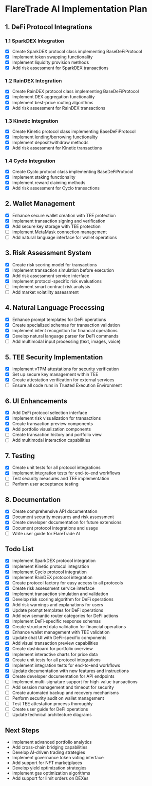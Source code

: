 # FlareTrade AI Implementation Plan

## 1. DeFi Protocol Integrations

### 1.1 SparkDEX Integration
- [x] Create SparkDEX protocol class implementing BaseDeFiProtocol
- [x] Implement token swapping functionality
- [x] Implement liquidity provision methods
- [x] Add risk assessment for SparkDEX transactions

### 1.2 RainDEX Integration
- [x] Create RainDEX protocol class implementing BaseDeFiProtocol
- [x] Implement DEX aggregation functionality
- [x] Implement best-price routing algorithms
- [x] Add risk assessment for RainDEX transactions

### 1.3 Kinetic Integration
- [x] Create Kinetic protocol class implementing BaseDeFiProtocol
- [x] Implement lending/borrowing functionality
- [x] Implement deposit/withdraw methods
- [x] Add risk assessment for Kinetic transactions

### 1.4 Cyclo Integration
- [x] Create Cyclo protocol class implementing BaseDeFiProtocol
- [x] Implement staking functionality
- [x] Implement reward claiming methods
- [x] Add risk assessment for Cyclo transactions

## 2. Wallet Management

- [x] Enhance secure wallet creation with TEE protection
- [x] Implement transaction signing and verification
- [x] Add secure key storage with TEE protection
- [ ] Implement MetaMask connection management
- [ ] Add natural language interface for wallet operations

## 3. Risk Assessment System

- [x] Create risk scoring model for transactions
- [x] Implement transaction simulation before execution
- [x] Add risk assessment service interface
- [x] Implement protocol-specific risk evaluations
- [ ] Implement smart contract risk analysis
- [ ] Add market volatility assessment

## 4. Natural Language Processing

- [x] Enhance prompt templates for DeFi operations
- [x] Create specialized schemas for transaction validation
- [x] Implement intent recognition for financial operations
- [x] Develop natural language parser for DeFi commands
- [ ] Add multimodal input processing (text, images, voice)

## 5. TEE Security Implementation

- [x] Implement vTPM attestations for security verification
- [x] Set up secure key management within TEE
- [x] Create attestation verification for external services
- [ ] Ensure all code runs in Trusted Execution Environment

## 6. UI Enhancements

- [x] Add DeFi protocol selection interface
- [x] Implement risk visualization for transactions
- [x] Create transaction preview components
- [x] Add portfolio visualization components
- [ ] Create transaction history and portfolio view
- [ ] Add multimodal interaction capabilities

## 7. Testing

- [x] Create unit tests for all protocol integrations
- [x] Implement integration tests for end-to-end workflows
- [ ] Test security measures and TEE implementation
- [ ] Perform user acceptance testing

## 8. Documentation

- [x] Create comprehensive API documentation
- [x] Document security measures and risk assessment
- [x] Create developer documentation for future extensions
- [x] Document protocol integrations and usage
- [ ] Write user guide for FlareTrade AI

## Todo List

- [x] Implement SparkDEX protocol integration
- [x] Implement Kinetic protocol integration 
- [x] Implement Cyclo protocol integration
- [x] Implement RainDEX protocol integration
- [x] Create protocol factory for easy access to all protocols
- [x] Create risk assessment service interface
- [x] Implement transaction simulation and validation
- [x] Develop risk scoring algorithm for DeFi operations
- [x] Add risk warnings and explanations for users
- [x] Update prompt templates for DeFi operations
- [x] Add new semantic router categories for DeFi actions
- [x] Implement DeFi-specific response schemas
- [x] Create structured data validation for financial operations
- [x] Enhance wallet management with TEE validation
- [x] Update chat UI with DeFi-specific components
- [x] Add visual transaction preview capabilities
- [x] Create dashboard for portfolio overview
- [x] Implement interactive charts for price data
- [x] Create unit tests for all protocol integrations
- [x] Implement integration tests for end-to-end workflows
- [x] Update documentation with new features and instructions
- [x] Create developer documentation for API endpoints
- [ ] Implement multi-signature support for high-value transactions
- [ ] Add session management and timeout for security
- [ ] Create automated backup and recovery mechanisms
- [ ] Perform security audit on wallet management
- [ ] Test TEE attestation process thoroughly
- [ ] Create user guide for DeFi operations
- [ ] Update technical architecture diagrams

## Next Steps

- Implement advanced portfolio analytics
- Add cross-chain bridging capabilities
- Develop AI-driven trading strategies
- Implement governance token voting interface
- Add support for NFT marketplaces
- Develop yield optimization strategies
- Implement gas optimization algorithms
- Add support for limit orders on DEXes